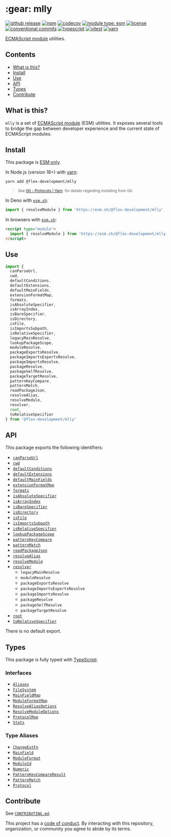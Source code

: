 # \:gear: mlly

[![github release](https://img.shields.io/github/v/release/flex-development/mlly.svg?include_prereleases\&sort=semver)](https://github.com/flex-development/mlly/releases/latest)
[![npm](https://img.shields.io/npm/v/@flex-development/mlly.svg)](https://npmjs.com/package/@flex-development/mlly)
[![codecov](https://codecov.io/gh/flex-development/mlly/graph/badge.svg?token=36NUNRH6FW)](https://codecov.io/gh/flex-development/mlly)
[![module type: esm](https://img.shields.io/badge/module%20type-esm-brightgreen)](https://github.com/voxpelli/badges-cjs-esm)
[![license](https://img.shields.io/github/license/flex-development/mlly.svg)](LICENSE.md)
[![conventional commits](https://img.shields.io/badge/-conventional%20commits-fe5196?logo=conventional-commits\&logoColor=ffffff)](https://conventionalcommits.org)
[![typescript](https://img.shields.io/badge/-typescript-3178c6?logo=typescript\&logoColor=ffffff)](https://typescriptlang.org)
[![vitest](https://img.shields.io/badge/-vitest-6e9f18?style=flat\&logo=vitest\&logoColor=ffffff)](https://vitest.dev)
[![yarn](https://img.shields.io/badge/-yarn-2c8ebb?style=flat\&logo=yarn\&logoColor=ffffff)](https://yarnpkg.com)

[ECMAScript module][node-esm] utilities.

## Contents

- [What is this?](#what-is-this)
- [Install](#install)
- [Use](#use)
- [API](#api)
- [Types](#types)
- [Contribute](#contribute)

## What is this?

`mlly` is a set of [ECMAScript module][node-esm] (ESM) utilities. It exposes several tools to bridge the gap between
developer experience and the current state of ECMAScript modules.

## Install

This package is [ESM only][esm].

In Node.js (version 18+) with [yarn][]:

```sh
yarn add @flex-development/mlly
```

<blockquote>
  <small>
    See <a href='https://yarnpkg.com/protocol/git'>Git - Protocols | Yarn</a>
    &nbsp;for details regarding installing from Git.
  </small>
</blockquote>

In Deno with [`esm.sh`][esmsh]:

```ts
import { resolveModule } from 'https://esm.sh/@flex-development/mlly'
```

In browsers with [`esm.sh`][esmsh]:

```html
<script type="module">
  import { resolveModule } from 'https://esm.sh/@flex-development/mlly'
</script>
```

## Use

```js
import {
  canParseUrl,
  cwd,
  defaultConditions,
  defaultExtensions,
  defaultMainFields,
  extensionFormatMap,
  formats,
  isAbsoluteSpecifier,
  isArrayIndex,
  isBareSpecifier,
  isDirectory,
  isFile,
  isImportsSubpath,
  isRelativeSpecifier,
  legacyMainResolve,
  lookupPackageScope,
  moduleResolve,
  packageExportsResolve,
  packageImportsExportsResolve,
  packageImportsResolve,
  packageResolve,
  packageSelfResolve,
  packageTargetResolve,
  patternKeyCompare,
  patternMatch,
  readPackageJson,
  resolveAlias,
  resolveModule,
  resolver,
  root,
  toRelativeSpecifier
} from '@flex-development/mlly'
```

## API

This package exports the following identifiers:

- [`canParseUrl`](./src/lib/can-parse-url.ts)
- [`cwd`](./src/lib/cwd.ts)
- [`defaultConditions`](./src/lib/default-conditions.ts)
- [`defaultExtensions`](./src/lib/default-extensions.ts)
- [`defaultMainFields`](./src/lib/default-main-fields.ts)
- [`extensionFormatMap`](./src/lib/extension-format-map.ts)
- [`formats`](./src/lib/formats.ts)
- [`isAbsoluteSpecifier`](./src/lib/is-absolute-specifier.ts)
- [`isArrayIndex`](./src/lib/is-array-index.ts)
- [`isBareSpecifier`](./src/lib/is-bare-specifier.ts)
- [`isDirectory`](./src/lib/is-directory.ts)
- [`isFile`](./src/lib/is-file.ts)
- [`isImportsSubpath`](./src/lib/is-imports-subpath.ts)
- [`isRelativeSpecifier`](./src/lib/is-relative-specifier.ts)
- [`lookupPackageScope`](./src/lib/lookup-package-scope.ts)
- [`patternKeyCompare`](./src/lib/pattern-key-compare.ts)
- [`patternMatch`](./src/lib/pattern-match.ts)
- [`readPackageJson`](./src/lib/read-package-json.ts)
- [`resolveAlias`](./src/lib/resolve-alias.ts)
- [`resolveModule`](./src/lib/resolve-module.ts)
- [`resolver`](./src/lib/resolver.ts)
  - `legacyMainResolve`
  - `moduleResolve`
  - `packageExportsResolve`
  - `packageImportsExportsResolve`
  - `packageImportsResolve`
  - `packageResolve`
  - `packageSelfResolve`
  - `packageTargetResolve`
- [`root`](./src/lib/root.ts)
- [`toRelativeSpecifier`](./src/lib/to-relative-specifier.ts)

There is no default export.

## Types

This package is fully typed with [TypeScript][].

### Interfaces

- [`Aliases`](src/interfaces/aliases.ts)
- [`FileSystem`](src/interfaces/file-system.ts)
- [`MainFieldMap`](src/interfaces/main-field-map.ts)
- [`ModuleFormatMap`](src/interfaces/module-format-map.ts)
- [`ResolveAliasOptions`](src/interfaces/options-resolve-alias.ts)
- [`ResolveModuleOptions`](src/interfaces/options-resolve-module.ts)
- [`ProtocolMap`](src/interfaces/protocol-map.ts)
- [`Stats`](src/interfaces/stats.ts)

### Type Aliases

- [`ChangeExtFn`](src/types/change-ext-fn.ts)
- [`MainField`](src/types/main-field.ts)
- [`ModuleFormat`](src/types/module-format.ts)
- [`ModuleId`](src/types/module-id.ts)
- [`Numeric`](src/types/numeric.ts)
- [`PatternKeyCompareResult`](src/types/pattern-key-compare-result.ts)
- [`PatternMatch`](src/types/pattern-match.ts)
- [`Protocol`](src/types/protocol.ts)

## Contribute

See [`CONTRIBUTING.md`](CONTRIBUTING.md).

This project has a [code of conduct](./CODE_OF_CONDUCT.md). By interacting with this repository, organization, or
community you agree to abide by its terms.

[esm]: https://gist.github.com/sindresorhus/a39789f98801d908bbc7ff3ecc99d99c

[esmsh]: https://esm.sh

[node-esm]: https://nodejs.org/api/esm.html

[typescript]: https://www.typescriptlang.org

[yarn]: https://yarnpkg.com
